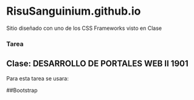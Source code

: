 # RisuSanguinium.github.io
Sitio diseñado con uno de los CSS Frameworks visto en Clase
### Tarea 
## Clase: DESARROLLO DE PORTALES WEB II 1901
Para esta tarea se usara:

##Bootstrap

